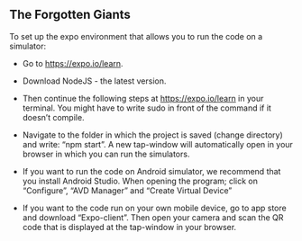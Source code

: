 ## The Forgotten Giants

To set up the expo environment that allows you to run the code on a simulator:

- Go to https://expo.io/learn.

- Download NodeJS - the latest version.

- Then continue the following steps at https://expo.io/learn in your terminal. You might have to write sudo in front of the command if it doesn’t compile.

- Navigate to the folder in which the project is saved (change directory) and write: “npm start”. A new tap-window will automatically open in your browser in which you can run the simulators.

- If you want to run the code on Android simulator, we recommend that you install Android Studio. When opening the program; click on “Configure”, “AVD Manager” and “Create Virtual Device”

- If you want to the code run on your own mobile device, go to app store and download “Expo-client”. Then open your camera and scan the QR code that is displayed at the tap-window in your browser.
